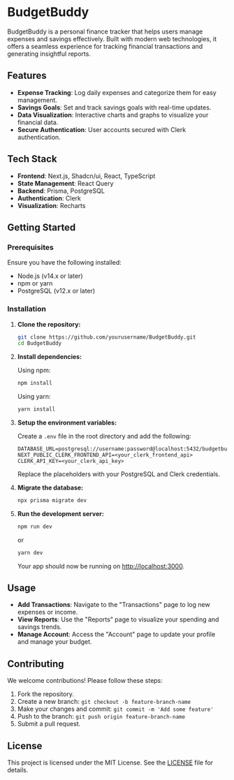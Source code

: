 
# BudgetBuddy

BudgetBuddy is a personal finance tracker that helps users manage expenses and savings effectively. Built with modern web technologies, it offers a seamless experience for tracking financial transactions and generating insightful reports.

## Features

- **Expense Tracking**: Log daily expenses and categorize them for easy management.
- **Savings Goals**: Set and track savings goals with real-time updates.
- **Data Visualization**: Interactive charts and graphs to visualize your financial data.
- **Secure Authentication**: User accounts secured with Clerk authentication.

## Tech Stack

- **Frontend**: Next.js, Shadcn/ui, React, TypeScript
- **State Management**: React Query
- **Backend**: Prisma, PostgreSQL
- **Authentication**: Clerk
- **Visualization**: Recharts

## Getting Started

### Prerequisites

Ensure you have the following installed:

- Node.js (v14.x or later)
- npm or yarn
- PostgreSQL (v12.x or later)

### Installation

1. **Clone the repository:**

   ```bash
   git clone https://github.com/yourusername/BudgetBuddy.git
   cd BudgetBuddy
   ```

2. **Install dependencies:**

   Using npm:
   ```bash
   npm install
   ```

   Using yarn:
   ```bash
   yarn install
   ```

3. **Setup the environment variables:**

   Create a `.env` file in the root directory and add the following:

   ```
   DATABASE_URL=postgresql://username:password@localhost:5432/budgetbuddy
   NEXT_PUBLIC_CLERK_FRONTEND_API=<your_clerk_frontend_api>
   CLERK_API_KEY=<your_clerk_api_key>
   ```

   Replace the placeholders with your PostgreSQL and Clerk credentials.

4. **Migrate the database:**

   ```bash
   npx prisma migrate dev
   ```

5. **Run the development server:**

   ```bash
   npm run dev
   ```

   or

   ```bash
   yarn dev
   ```

   Your app should now be running on [http://localhost:3000](http://localhost:3000).

## Usage

- **Add Transactions**: Navigate to the "Transactions" page to log new expenses or income.
- **View Reports**: Use the "Reports" page to visualize your spending and savings trends.
- **Manage Account**: Access the "Account" page to update your profile and manage your budget.

## Contributing

We welcome contributions! Please follow these steps:

1. Fork the repository.
2. Create a new branch: `git checkout -b feature-branch-name`
3. Make your changes and commit: `git commit -m 'Add some feature'`
4. Push to the branch: `git push origin feature-branch-name`
5. Submit a pull request.

## License

This project is licensed under the MIT License. See the [LICENSE](LICENSE) file for details.


